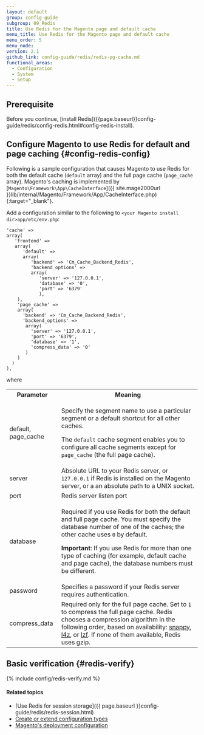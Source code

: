 ```yaml
---
layout: default
group: config-guide
subgroup: 09_Redis
title: Use Redis for the Magento page and default cache
menu_title: Use Redis for the Magento page and default cache
menu_order: 5
menu_node:
version: 2.1
github_link: config-guide/redis/redis-pg-cache.md
functional_areas:
  - Configuration
  - System
  - Setup
---
```


<h2 id="reds-sess-prereq">Prerequisite</h2>
Before you continue, [install Redis]({{page.baseurl}}config-guide/redis/config-redis.html#config-redis-install).

## Configure Magento to use Redis for default and page caching {#config-redis-config}
Following is a sample configuration that causes Magento to use Redis for both the default cache (`default` array) and the full page cache (`page_cache` array). Magento's caching is implemented by [`Magento\Framework\App\CacheInterface`]({{ site.mage2000url }}lib/internal/Magento/Framework/App/CacheInterface.php){:target="_blank"}.

Add a configuration similar to the following to `<your Magento install dir>app/etc/env.php`:

	'cache' =>
	array(
	   'frontend' =>
	   array(
	      'default' =>
	      array(
	         'backend' => 'Cm_Cache_Backend_Redis',
	         'backend_options' =>
	         array(
	            'server' => '127.0.0.1',
	            'database' => '0',
	            'port' => '6379'
	            ),
	    ),
	    'page_cache' =>
	    array(
	      'backend' => 'Cm_Cache_Backend_Redis',
	      'backend_options' =>
	       array(
	         'server' => '127.0.0.1',
	         'port' => '6379',
	         'database' => '1',
	         'compress_data' => '0'
	       )
	    )
	  )
	),

where

<table>
<tbody>
	<tr>
		<th>Parameter</th>
		<th>Meaning</th>
	</tr>
<tr>
	<td>default, page_cache</td>
	<td><p>Specify the segment name to use a particular segment or a default shortcut for all other caches.</p>
		<p>The <code>default</code> cache segment enables you to configure all cache segments except for <code>page_cache</code> (the full page cache).</p></td>
</tr>
<tr>
	<td>server</td>
	<td>Absolute URL to your Redis server, or <code>127.0.0.1</code> if Redis is installed on the Magento server, or a an absolute path to a UNIX socket.</td>
</tr>
<tr>
	<td>port</td>
	<td>Redis server listen port</td>
</tr>
<tr>
	<td>database</td>
	<td><p>Required if you use Redis for both the default and full page cache. You must specify the database number of one of the caches; the other cache uses <code>0</code> by default.</p>
	<p><strong>Important</strong>: If you use Redis for more than one type of caching (for example, default cache and page cache), the database numbers must be different.</p></td>
</tr>
<tr>
	<td>password</td>
	<td>Specifies a password if your Redis server requires authentication.</td>
</tr>
<tr>
	<td>compress_data</td>
	<td>Required only for the full page cache. Set to <code>1</code> to compress the full page cache. Redis chooses a compression algorithm in the following order, based on availability: <a href="https://github.com/google/snappy" target="_blank">snappy</a>, <a href="https://github.com/Cyan4973/lz4" target="_blank">l4z</a>, or <a href="http://oldhome.schmorp.de/marc/liblzf.html" target="_blank">lzf</a>. If none of them available, Redis uses gzip.</td>
</tr>
</tbody>
</table>

## Basic verification {#redis-verify}

{% include config/redis-verify.md %}

#### Related topics

*	[Use Redis for session storage]({{ page.baseurl }}config-guide/redis/redis-session.html)
*  <a href="{{page.baseurl}}config-guide/config/config-create.html">Create or extend configuration types</a>
*  <a href="{{page.baseurl}}config-guide/config/config-php.html">Magento's deployment configuration</a>
